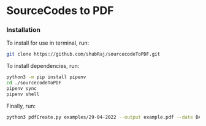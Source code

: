 # SourceCodes to PDF
### Installation

To install for use in terminal, run:

```sh
git clone https://github.com/shubRaj/sourcecodeToPDF.git
```

To install dependencies, run:

```sh
python3 -m pip install pipenv
cd ./sourcecodeToPDF
pipenv sync
pipenv shell
```
Finally, run:
```sh
python3 pdfCreate.py examples/29-04-2022 --output example.pdf --date DATE --title example
```

